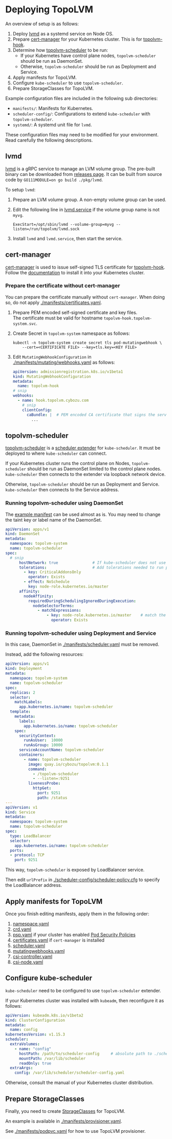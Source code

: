 Deploying TopoLVM
=================

An overview of setup is as follows:

1. Deploy [lvmd][] as a systemd service on Node OS.
2. Prepare [cert-manager][] for your Kubernetes cluster.  This is for [topolvm-hook][].
3. Determine how [topolvm-scheduler][] to be run:
   - If your Kubernetes have control plane nodes, `topolvm-scheduler` should be run as DaemonSet.
   - Otherwise, `topolvm-scheduler` should be run as Deployment and Service.
4. Apply manifests for TopoLVM.
5. Configure `kube-scheduler` to use `topolvm-scheduler`.
6. Prepare StorageClasses for TopoLVM.

Example configuration files are included in the following sub directories:

- `manifests/`: Manifests for Kubernetes.
- `scheduler-config/`: Configurations to extend `kube-scheduler` with `topolvm-scheduler`.
- `systemd/`: A systemd unit file for `lvmd`.

These configuration files may need to be modified for your environment.
Read carefully the following descriptions.

lvmd
----

[lvmd][] is a gRPC service to manage an LVM volume group.  The pre-built binary can be downloaded from [releases page](https://github.com/cybozu-go/topolvm/releases).
It can be built from source code by `GO111MODULE=on go build ./pkg/lvmd`.

To setup `lvmd`:

1. Prepare an LVM volume group.  A non-empty volume group can be used.
2. Edit the following line in [lvmd.service](./systemd/lvmd.service) if the volume group name is not `myvg`.

    ```
    ExecStart=/opt/sbin/lvmd --volume-group=myvg --listen=/run/topolvm/lvmd.sock
    ```

3. Install `lvmd` and `lvmd.service`, then start the service.

cert-manager
------------

[cert-manager][] is used to issue self-signed TLS certificate for [topolvm-hook][].
Follow the [documentation](https://docs.cert-manager.io/en/latest/getting-started/install/kubernetes.html) to install it into your Kubernetes cluster.

### Prepare the certificate without cert-manager

You can prepare the certificate manually without `cert-manager`.
When doing so, do not apply [./manifests/certificates.yaml](./manifests/certificates.yaml).

1. Prepare PEM encoded self-signed certificate and key files.  
    The certificate must be valid for hostname `topolvm-hook.topolvm-system.svc`.
2. Create Secret in `topolvm-system` namespace as follows:

    ```console
    kubectl -n topolvm-system create secret tls pod-mutatingwebhook \
        --cert=<CERTIFICATE FILE> --key=tls.key=<KEY FILE>
    ```

3. Edit `MutatingWebhookConfiguration` in [./manifests/mutating/webhooks.yaml](./manifests/mutating/webhooks.yaml) as follows:

    ```yaml
    apiVersion: admissionregistration.k8s.io/v1beta1
    kind: MutatingWebhookConfiguration
    metadata:
      name: topolvm-hook
    # snip
    webhooks:
      - name: hook.topolvm.cybozu.com
        # snip
        clientConfig:
          caBundle: |  # PEM encoded CA certificate that signs the server certificate
            ...
    ```

topolvm-scheduler
-----------------

[topolvm-scheduler][] is a [scheduler extender](https://github.com/kubernetes/community/blob/master/contributors/design-proposals/scheduling/scheduler_extender.md) for `kube-scheduler`.
It must be deployed to where `kube-scheduler` can connect.

If your Kubernetes cluster runs the control plane on Nodes, `topolvm-scheduler` should be run as DaemonSet
limited to the control plane nodes.  `kube-scheduler` then connects to the extender via loopback network device.

Otherwise, `topolvm-scheduler` should be run as Deployment and Service.
`kube-scheduler` then connects to the Service address.

### Running topolvm-scheduler using DaemonSet

The [example manifest](./manifests/scheduler.yaml) can be used almost as is.
You may need to change the taint key or label name of the DaemonSet.

```yaml
apiVersion: apps/v1
kind: DaemonSet
metadata:
  namespace: topolvm-system
  name: topolvm-scheduler
spec:
  # snip
      hostNetwork: true               # If kube-scheduler does not use host network, change this false.
      tolerations:                    # Add tolerations needed to run pods on control plane nodes.
        - key: CriticalAddonsOnly
          operator: Exists
        - effect: NoSchedule
          key: node-role.kubernetes.io/master
      affinity:
        nodeAffinity:
          requiredDuringSchedulingIgnoredDuringExecution:
            nodeSelectorTerms:
              - matchExpressions:
                  - key: node-role.kubernetes.io/master    # match the control plane node specific labels
                    operator: Exists
```

### Running topolvm-scheduler using Deployment and Service

In this case, DaemonSet in [./manifests/scheduler.yaml](./manifests/scheduler.yaml) must be removed.

Instead, add the following resources:

```yaml
apiVersion: apps/v1
kind: Deployment
metadata:
  namespace: topolvm-system
  name: topolvm-scheduler
spec:
  replicas: 2
  selector:
    matchLabels:
      app.kubernetes.io/name: topolvm-scheduler
  template:
    metadata:
      labels:
        app.kubernetes.io/name: topolvm-scheduler
    spec:
      securityContext:
        runAsUser:  10000
        runAsGroup: 10000
      serviceAccountName: topolvm-scheduler
      containers:
        - name: topolvm-scheduler
          image: quay.io/cybozu/topolvm:0.1.1
          command:
            - /topolvm-scheduler
            - --listen=:9251
          livenessProbe:
            httpGet:
              port: 9251
              path: /status
---
apiVersion: v1
kind: Service
metadata:
  namespace: topolvm-system
  name: topolvm-scheduler
spec:
  type: LoadBalancer
  selector:
    app.kubernetes.io/name: topolvm-scheduler
  ports:
  - protocol: TCP
    port: 9251
```

This way, `topolvm-scheduler` is exposed by LoadBalancer service.

Then edit `urlPrefix` in [./scheduler-config/scheduler-policy.cfg](./scheduler-config/scheduler-policy.cfg) to specify the LoadBalancer address.

Apply manifests for TopoLVM
---------------------------

Once you finish editing manifests, apply them in the following order:

1. [namespace.yaml](./manifests/namespace.yaml)
2. [crd.yaml](./manifests/crd.yaml)
3. [psp.yaml](./manifests/psp.yaml) if your cluster has enabled [Pod Security Policies](https://kubernetes.io/docs/concepts/policy/pod-security-policy/)
4. [certificates.yaml](./manifests/certificates.yaml) if `cert-manager` is installed
5. [scheduler.yaml](./manifests/scheduler.yaml)
6. [mutatingwebhooks.yaml](./manifests/mutatingwebhooks.yaml)
7. [csi-controller.yaml](./manifests/csi-controller.yaml)
8. [csi-node.yaml](./manifests/csi-node.yaml)

Configure kube-scheduler
------------------------

`kube-scheduler` need to be configured to use `topolvm-scheduler` extender.

If your Kubernetes cluster was installed with `kubeadm`, then reconfigure it as follows:

```yaml
apiVersion: kubeadm.k8s.io/v1beta2
kind: ClusterConfiguration
metadata:
  name: config
kubernetesVersion: v1.15.3
scheduler:
  extraVolumes:
    - name: "config"
      hostPath: /path/to/scheduler-config     # absolute path to ./scheduler-config directory
      mountPath: /var/lib/scheduler
      readOnly: true
  extraArgs:
    config: /var/lib/scheduler/scheduler-config.yaml
```

Otherwise, consult the manual of your Kubernetes cluster distribution.

Prepare StorageClasses
----------------------

Finally, you need to create [StorageClasses](https://kubernetes.io/docs/concepts/storage/storage-classes/) for TopoLVM.

An example is available in [./manifests/provisioner.yaml](./manifests/provisioner.yaml).

See [./manifests/podpvc.yaml](./manifests/podpvc.yaml) for how to use TopoLVM provisioner.

[lvmd]: ../docs/lvmd.md
[cert-manager]: https://github.com/jetstack/cert-manager
[topolvm-scheduler]: ../docs/topolvm-scheduler.md
[topolvm-hook]: ../docs/topolvm-hook.md
